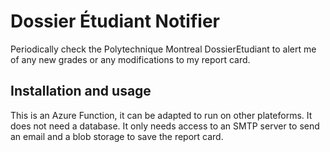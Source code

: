 # Dossier Étudiant Notifier
Periodically check the Polytechnique Montreal DossierEtudiant to alert me of any new grades or any modifications to my report card.

## Installation and usage
This is an Azure Function, it can be adapted to run on other plateforms. It does not need a database. It only needs access to an SMTP server to send an email and a blob storage to save the report card.
